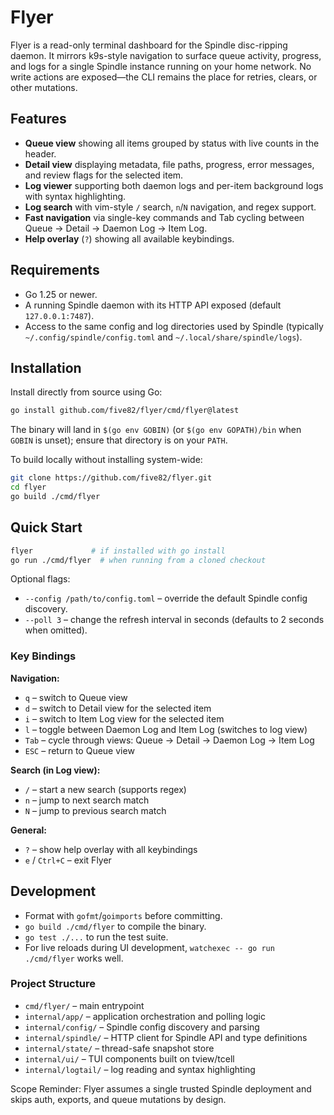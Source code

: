 # Flyer

Flyer is a read-only terminal dashboard for the Spindle disc-ripping daemon. It mirrors k9s-style navigation to surface queue activity, progress, and logs for a single Spindle instance running on your home network. No write actions are exposed—the CLI remains the place for retries, clears, or other mutations.

## Features
- **Queue view** showing all items grouped by status with live counts in the header.
- **Detail view** displaying metadata, file paths, progress, error messages, and review flags for the selected item.
- **Log viewer** supporting both daemon logs and per-item background logs with syntax highlighting.
- **Log search** with vim-style `/` search, `n`/`N` navigation, and regex support.
- **Fast navigation** via single-key commands and Tab cycling between Queue → Detail → Daemon Log → Item Log.
- **Help overlay** (`?`) showing all available keybindings.

## Requirements
- Go 1.25 or newer.
- A running Spindle daemon with its HTTP API exposed (default `127.0.0.1:7487`).
- Access to the same config and log directories used by Spindle (typically `~/.config/spindle/config.toml` and `~/.local/share/spindle/logs`).

## Installation
Install directly from source using Go:

```bash
go install github.com/five82/flyer/cmd/flyer@latest
```

The binary will land in `$(go env GOBIN)` (or `$(go env GOPATH)/bin` when `GOBIN` is unset); ensure that directory is on your `PATH`.

To build locally without installing system-wide:

```bash
git clone https://github.com/five82/flyer.git
cd flyer
go build ./cmd/flyer
```

## Quick Start
```bash
flyer             # if installed with go install
go run ./cmd/flyer  # when running from a cloned checkout
```

Optional flags:
- `--config /path/to/config.toml` – override the default Spindle config discovery.
- `--poll 3` – change the refresh interval in seconds (defaults to 2 seconds when omitted).

### Key Bindings

**Navigation:**
- `q` – switch to Queue view
- `d` – switch to Detail view for the selected item
- `i` – switch to Item Log view for the selected item
- `l` – toggle between Daemon Log and Item Log (switches to log view)
- `Tab` – cycle through views: Queue → Detail → Daemon Log → Item Log
- `ESC` – return to Queue view

**Search (in Log view):**
- `/` – start a new search (supports regex)
- `n` – jump to next search match
- `N` – jump to previous search match

**General:**
- `?` – show help overlay with all keybindings
- `e` / `Ctrl+C` – exit Flyer

## Development
- Format with `gofmt`/`goimports` before committing.
- `go build ./cmd/flyer` to compile the binary.
- `go test ./...` to run the test suite.
- For live reloads during UI development, `watchexec -- go run ./cmd/flyer` works well.

### Project Structure
- `cmd/flyer/` – main entrypoint
- `internal/app/` – application orchestration and polling logic
- `internal/config/` – Spindle config discovery and parsing
- `internal/spindle/` – HTTP client for Spindle API and type definitions
- `internal/state/` – thread-safe snapshot store
- `internal/ui/` – TUI components built on tview/tcell
- `internal/logtail/` – log reading and syntax highlighting

Scope Reminder: Flyer assumes a single trusted Spindle deployment and skips auth, exports, and queue mutations by design.
